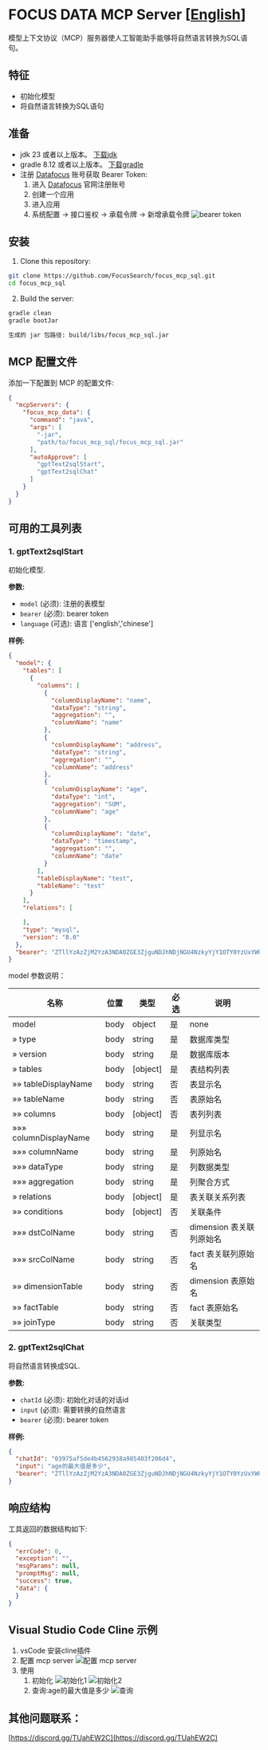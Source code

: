 # FOCUS DATA MCP Server [[English](./README.md)]

模型上下文协议（MCP）服务器使人工智能助手能够将自然语言转换为SQL语句。

## 特征

- 初始化模型
- 将自然语言转换为SQL语句

## 准备

- jdk 23 或者以上版本。 [下载jdk](https://www.oracle.com/java/technologies/downloads/)
- gradle 8.12 或者以上版本。 [下载gradle](https://gradle.org/install/)
- 注册 [Datafocus](https://www.datafocus.ai/) 账号获取 Bearer Token: 
    1. 进入 [Datafocus](https://www.datafocus.ai/) 官网注册账号
    2. 创建一个应用
    3. 进入应用
    4. 系统配置 -> 接口鉴权 -> 承载令牌 -> 新增承载令牌
       ![bearer token](bearer_token_cn.png)
## 安装

1. Clone this repository:

```bash
git clone https://github.com/FocusSearch/focus_mcp_sql.git
cd focus_mcp_sql
```

2. Build the server:

```bash
gradle clean
gradle bootJar

生成的 jar 包路径: build/libs/focus_mcp_sql.jar
```

## MCP 配置文件

添加一下配置到 MCP 的配置文件:

```json
{
  "mcpServers": {
    "focus_mcp_data": {
      "command": "java",
      "args": [
        "-jar",
        "path/to/focus_mcp_sql/focus_mcp_sql.jar"
      ],
      "autoApprove": [
        "gptText2sqlStart",
        "gptText2sqlChat"
      ]
    }
  }
}
```

## 可用的工具列表

### 1. gptText2sqlStart

初始化模型.

**参数:**

- `model` (必须): 注册的表模型
- `bearer` (必须): bearer token
- `language` (可选): 语言 ['english','chinese']

**样例:**

```json
{
  "model": {
    "tables": [
      {
        "columns": [
          {
            "columnDisplayName": "name",
            "dataType": "string",
            "aggregation": "",
            "columnName": "name"
          },
          {
            "columnDisplayName": "address",
            "dataType": "string",
            "aggregation": "",
            "columnName": "address"
          },
          {
            "columnDisplayName": "age",
            "dataType": "int",
            "aggregation": "SUM",
            "columnName": "age"
          },
          {
            "columnDisplayName": "date",
            "dataType": "timestamp",
            "aggregation": "",
            "columnName": "date"
          }
        ],
        "tableDisplayName": "test",
        "tableName": "test"
      }
    ],
    "relations": [

    ],
    "type": "mysql",
    "version": "8.0"
  },
  "bearer": "ZTllYzAzZjM2YzA3NDA0ZGE3ZjguNDJhNDjNGU4NzkyYjY1OTY0YzUxYWU5NmU="
}
```

model 参数说明：

|名称|位置|类型|必选|说明|
|---|---|---|---|---|
| model|body|object| 是 |none|
|» type|body|string| 是 |数据库类型|
|» version|body|string| 是 |数据库版本|
|» tables|body|[object]| 是 |表结构列表|
|»» tableDisplayName|body|string| 否 |表显示名|
|»» tableName|body|string| 否 |表原始名|
|»» columns|body|[object]| 否 |表列列表|
|»»» columnDisplayName|body|string| 是 |列显示名|
|»»» columnName|body|string| 是 |列原始名|
|»»» dataType|body|string| 是 |列数据类型|
|»»» aggregation|body|string| 是 |列聚合方式|
|» relations|body|[object]| 是 |表关联关系列表|
|»» conditions|body|[object]| 否 |关联条件|
|»»» dstColName|body|string| 否 |dimension 表关联列原始名|
|»»» srcColName|body|string| 否 |fact 表关联列原始名|
|»» dimensionTable|body|string| 否 |dimension 表原始名|
|»» factTable|body|string| 否 |fact 表原始名|
|»» joinType|body|string| 否 |关联类型|

### 2. gptText2sqlChat

将自然语言转换成SQL.

**参数:**

- `chatId` (必须): 初始化对话的对话id
- `input` (必须): 需要转换的自然语言
- `bearer` (必须): bearer token

**样例:**

```json
{
  "chatId": "03975af5de4b4562938a985403f206d4",
  "input": "age的最大值是多少",
  "bearer": "ZTllYzAzZjM2YzA3NDA0ZGE3ZjguNDJhNDjNGU4NzkyYjY1OTY0YzUxYWU5NmU="
}
```

## 响应结构

工具返回的数据结构如下:

```json
{
  "errCode": 0,
  "exception": "",
  "msgParams": null,
  "promptMsg": null,
  "success": true,
  "data": {
  }
}
```

## Visual Studio Code Cline 示例

1. vsCode 安装cline插件
2. 配置 mcp server
   ![配置 mcp server](./mcp_server_config.png)
3. 使用
    1. 初始化
        ![初始化1](./focus_mcp_sql_init_cn_1.png)
        ![初始化2](./focus_mcp_sql_init_cn_2.png)
    2. 查询:age的最大值是多少
       ![查询](./focus_mcp_sql_chat_cn.png)

## 其他问题联系：
[https://discord.gg/TUahEW2C](https://discord.gg/TUahEW2C)
